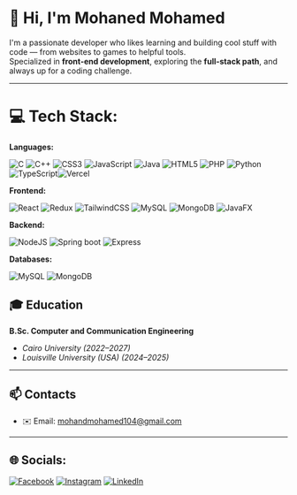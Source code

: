 # 👋 Hi, I'm Mohaned Mohamed

I'm a passionate developer who likes learning and building cool stuff with code — from websites to games to helpful tools.  
Specialized in **front-end development**, exploring the **full-stack path**, and always up for a coding challenge.

---

# 💻 Tech Stack:
**Languages:**  

![C](https://img.shields.io/badge/c-%2300599C.svg?style=for-the-badge&logo=c&logoColor=white) ![C++](https://img.shields.io/badge/c++-%2300599C.svg?style=for-the-badge&logo=c%2B%2B&logoColor=white) ![CSS3](https://img.shields.io/badge/css3-%231572B6.svg?style=for-the-badge&logo=css3&logoColor=white) ![JavaScript](https://img.shields.io/badge/javascript-%23323330.svg?style=for-the-badge&logo=javascript&logoColor=%23F7DF1E) ![Java](https://img.shields.io/badge/java-%23ED8B00.svg?style=for-the-badge&logo=openjdk&logoColor=white) ![HTML5](https://img.shields.io/badge/html5-%23E34F26.svg?style=for-the-badge&logo=html5&logoColor=white) ![PHP](https://img.shields.io/badge/php-%23777BB4.svg?style=for-the-badge&logo=php&logoColor=white) ![Python](https://img.shields.io/badge/python-3670A0?style=for-the-badge&logo=python&logoColor=ffdd54) ![TypeScript](https://img.shields.io/badge/typescript-%23007ACC.svg?style=for-the-badge&logo=typescript&logoColor=white)![Vercel](https://img.shields.io/badge/vercel-%23000000.svg?style=for-the-badge&logo=vercel&logoColor=white) 

**Frontend:**  

![React](https://img.shields.io/badge/react-%2320232a.svg?style=for-the-badge&logo=react&logoColor=%2361DAFB) ![Redux](https://img.shields.io/badge/redux-%23593d88.svg?style=for-the-badge&logo=redux&logoColor=white) ![TailwindCSS](https://img.shields.io/badge/tailwindcss-%2338B2AC.svg?style=for-the-badge&logo=tailwind-css&logoColor=white) ![MySQL](https://img.shields.io/badge/mysql-4479A1.svg?style=for-the-badge&logo=mysql&logoColor=white) ![MongoDB](https://img.shields.io/badge/MongoDB-%234ea94b.svg?style=for-the-badge&logo=mongodb&logoColor=white) ![JavaFX](https://img.shields.io/badge/javafx-%23FF0000.svg?style=for-the-badge&logo=javafx&logoColor=white)
 
**Backend:** 

![NodeJS](https://img.shields.io/badge/node.js-6DA55F?style=for-the-badge&logo=node.js&logoColor=white) ![Spring boot](https://img.shields.io/badge/SpringBoot-6DB33F?style=flat-square&logo=Spring&logoColor=white) 
 ![Express](https://img.shields.io/badge/Express.js-6DA55F?style=for-the-badge&logo=express&logoColor=fff&style=flat)
 
**Databases:**  

![MySQL](https://img.shields.io/badge/mysql-4479A1.svg?style=for-the-badge&logo=mysql&logoColor=white) ![MongoDB](https://img.shields.io/badge/MongoDB-%234ea94b.svg?style=for-the-badge&logo=mongodb&logoColor=white) 

## 🎓 Education

**B.Sc. Computer and Communication Engineering**  
- *Cairo University (2022–2027)*
- *Louisville University (USA) (2024–2025)*

---

## 📫 Contacts
- ✉️ Email: [mohandmohamed104@gmail.com](mailto:mohandmohamed104@gmail.com)
---
## 🌐 Socials:
[![Facebook](https://img.shields.io/badge/Facebook-%231877F2.svg?logo=Facebook&logoColor=white)](https://www.facebook.com/mohaned.mohamed.760409/) [![Instagram](https://img.shields.io/badge/Instagram-%23E4405F.svg?logo=Instagram&logoColor=white)](https://www.instagram.com/mohaned_m7md/) [![LinkedIn](https://img.shields.io/badge/LinkedIn-%230077B5.svg?logo=linkedin&logoColor=white)](https://www.linkedin.com/in/mohannedmohamed/)
